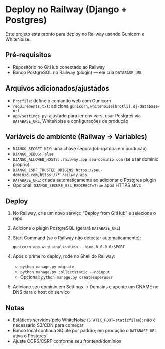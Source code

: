 # Deploy no Railway (Django + Postgres)

Este projeto está pronto para deploy no Railway usando Gunicorn e WhiteNoise.

## Pré‑requisitos

- Repositório no GitHub conectado ao Railway
- Banco PostgreSQL no Railway (plugin) — ele cria `DATABASE_URL`

## Arquivos adicionados/ajustados

- `Procfile`: define o comando web com Gunicorn
- `requirements.txt`: adiciona `gunicorn`, `whitenoise[brotli]`, `dj-database-url`
- `app/settings.py`: ajustado para ler env vars, usar Postgres via `DATABASE_URL`, WhiteNoise e configurações de produção

## Variáveis de ambiente (Railway → Variables)

- `DJANGO_SECRET_KEY`: uma chave segura (obrigatória em produção)
- `DJANGO_DEBUG`: `False`
- `DJANGO_ALLOWED_HOSTS`: `.railway.app,seu-dominio.com` (se usar domínio próprio)
- `DJANGO_CSRF_TRUSTED_ORIGINS`: `https://seu-dominio.com,https://*.railway.app`
- `DATABASE_URL`: criada automaticamente ao adicionar o Postgres plugin
- Opcional: `DJANGO_SECURE_SSL_REDIRECT=True` após HTTPS ativo

## Deploy

1. No Railway, crie um novo serviço “Deploy from GitHub” e selecione o repo
2. Adicione o plugin PostgreSQL (gerará `DATABASE_URL`)
3. Start Command (se o Railway não detectar automaticamente):
   
   `gunicorn app.wsgi:application --bind 0.0.0.0:$PORT`

4. Após o primeiro deploy, rode no Shell do Railway:
   
   - `python manage.py migrate`
   - `python manage.py collectstatic --noinput`
   - Opcional: `python manage.py createsuperuser`

5. Adicione seu domínio em Settings → Domains e aponte um CNAME no DNS para o host do serviço

## Notas

- Estáticos servidos pelo WhiteNoise (`STATIC_ROOT=staticfiles`); não é necessário S3/CDN para começar
- Banco local continua SQLite por padrão; em produção o `DATABASE_URL` ativa o Postgres
- Ajuste CORS/CSRF conforme seu frontend/domínios

